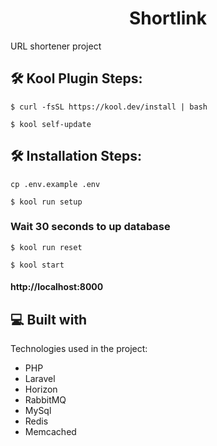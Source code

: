 <h1 align="center" id="title">Shortlink</h1>

<p id="description">URL shortener project</p>

<h2>🛠️ Kool Plugin Steps:</h2>

```
$ curl -fsSL https://kool.dev/install | bash
```

```
$ kool self-update
```

<h2>🛠️ Installation Steps:</h2>

```
cp .env.example .env
```

```
$ kool run setup
```

### Wait 30 seconds to up database

```
$ kool run reset
```

```
$ kool start
```

#### http://localhost:8000

<h2>💻 Built with</h2>

Technologies used in the project:

*   PHP
*   Laravel
*   Horizon
*   RabbitMQ
*   MySql
*   Redis
*   Memcached
